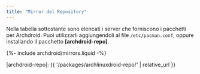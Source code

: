 ```yaml
---
title: "Mirror del Repository"
---
```

Nella tabella sottostante sono elencati i server che forniscono
i pacchetti per Archdroid.
Puoi utilizzarli aggiungendoli al file `/etc/pacman.conf`, oppure installando
il pacchetto **[archdroid-repo]**.

{%- include archdroid/mirrors.liquid -%}

[archdroid-repo]: {{ '/packages/archlinuxdroid-repo/' | relative_url }}

